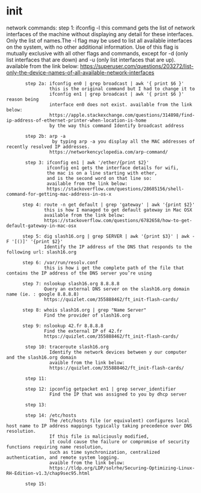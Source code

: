 # init

network commands:
           step 1: ifconfig -l
                   this command gets the list of network interfaces of the machine
                   without displaying any detail for these interfaces.
                   Only the list of names.The -l flag may be used to list all available 
                   interfaces on the system, with no other additional information.
                   Use of this flag is mutually exclusive with all other flags
                   and commands, except for -d (only list interfaces that are down) 
                   and -u (only list interfaces that are up). available from the link below:
                   https://superuser.com/questions/203272/list-only-the-device-names-of-all-available-network-interfaces
                  
           step 2a: ifconfig en0 | grep broadcast | awk '{ print $6 }' 
                    this is the original command but I had to change it to 
                    ifconfig en1 | grep broadcast | awk '{ print $6 }' reason being
                    interface en0 does not exist. available from the link below:
                    https://apple.stackexchange.com/questions/314898/find-ip-address-of-ethernet-printer-when-location-is-home
                    by the way this command Identify broadcast address
                  
           step 2b: arp -a
                     by typing arp -a you display all the MAC addresses of recently resolved IP addresses.
                    https://networkencyclopedia.com/arp-command/
                    
           step 3: ifconfig en1 | awk '/ether/{print $2}'
                   ifconfig en1 gets the interface details for wifi,
                   the mac is on a line starting with ether, 
                   and is the second word on that line so:
                   available from the link below:
                   https://stackoverflow.com/questions/28685156/shell-command-for-getting-mac-address-in-os-x
                   
          step 4: route -n get default | grep 'gateway' | awk '{print $2}'
                  this is how I managed to get default gateway in Mac OSX
                  available from the link below:
                  https://stackoverflow.com/questions/6782658/how-to-get-default-gateway-in-mac-osx
                  
          step 5: dig slash16.org | grep SERVER | awk '{print $3}' | awk -F '[()]' '{print $2}' 
                  Identify the IP address of the DNS that responds to the following url: slash16.org
                  
          step 6: /var/run/resolv.conf
                  this is how i get the complete path of the file that contains the IP address of the DNS server you’re using
                  
          step 7: nslookup slash16.org 8.8.8.8
                  Query an external DNS server on the slash16.org domain name (ie. : google 8.8.8.8)
                  https://quizlet.com/355888462/ft_init-flash-cards/

          step 8: whois slash16.org | grep "Name Server"
                  Find the provider of slash16.org
                  
          step 9: nslookup 42.fr 8.8.8.8
                  Find the external IP of 42.fr
                  https://quizlet.com/355888462/ft_init-flash-cards/
                  
           step 10: traceroute slash16.org
                    Identify the network devices between y our computer and the slash16.org domain
                    avaible from the link below:
                    https://quizlet.com/355888462/ft_init-flash-cards/
                   
           step 11:
                   
           step 12: ipconfig getpacket en1 | grep server_identifier
                    Find the IP that was assigned to you by dhcp server
                    
           step 13:
                    
           step 14: /etc/hosts
                    The /etc/hosts file (or equivalent) configures local host name to IP address mappings typically taking precedence over DNS resolution.                                                                                                                                                                                                          
                    If this file is maliciously modified,
                    it could cause the failure or compromise of security functions requiring name resolution, 
                    such as time synchronization, centralized authentication, and remote system logging.
                    avaible from the link below:
                    https://tldp.org/LDP/solrhe/Securing-Optimizing-Linux-RH-Edition-v1.3/chap9sec95.html
                   
           step 15:
                    
